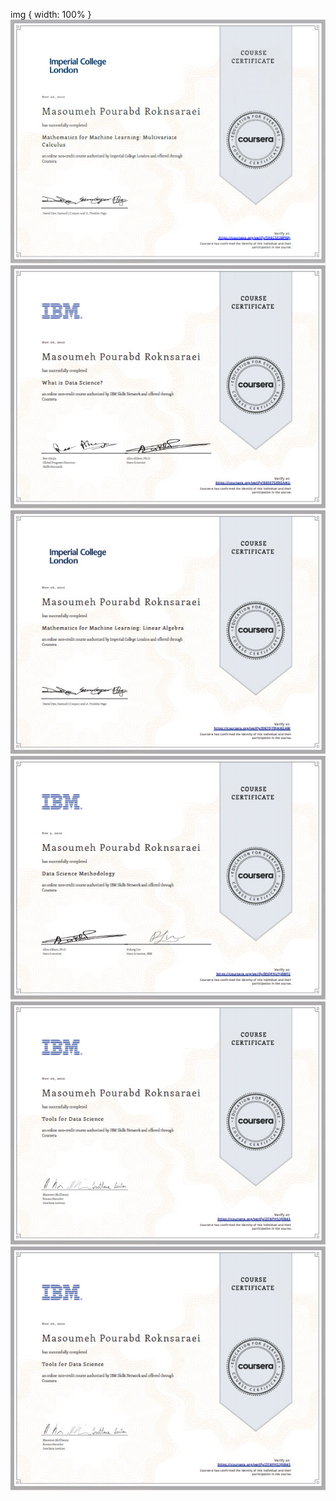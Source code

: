 img {
    width: 100%
}
![certificate](https://github.com/mpourabd/certificates/blob/main/Coursera%205Y4CSE3RPR8J.jpg)
![certificate](https://github.com/mpourabd/certificates/blob/main/Coursera%20B8S97SR9GANU.jpg)
![certificate](https://github.com/mpourabd/certificates/blob/main/Coursera%20BN7Q7BJANGAW.jpg)
![certificate](https://github.com/mpourabd/certificates/blob/main/Coursera%20R5QFHUYJ8WF2.jpg)
![certificate](https://github.com/mpourabd/certificates/blob/main/Coursera%20ZENPHS3JV843%20(1).jpg)
![certificate](https://github.com/mpourabd/certificates/blob/main/Coursera%20ZENPHS3JV843.jpg)
